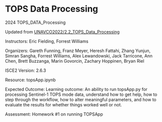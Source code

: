 # TOPS Data Processing
2024 TOPS_DATA_Processing

Updated from [UNAVCO2022/2.2_TOPS_Data_Processing](../../UNAVCO2022/2.2_TOPS_Data_Processing)

Instructors: Eric Fielding, Forrest Williams

Organizers: Gareth Funning, Franz Meyer, Heresh Fattahi, Zhang Yunjun, Simran Sangha, Forrest Williams, Alex Lewandowski, Jack Tarricone, Ann Chen, Brett Buzzanga, Marin Govorcin, Zachary Hoppinen, Bryan Riel

ISCE2 Version: 2.6.3

Resource: topsApp.ipynb

Expected Outcome: Learning outcome: An ability to run topsApp.py for processing Sentinel-1 TOPS mode data, understand how to get help, how to step through the workflow, how to alter meaningful parameters, and how to evaluate the results for whether things worked well or not.

Assessment: Homework #1 on running TOPSApp
